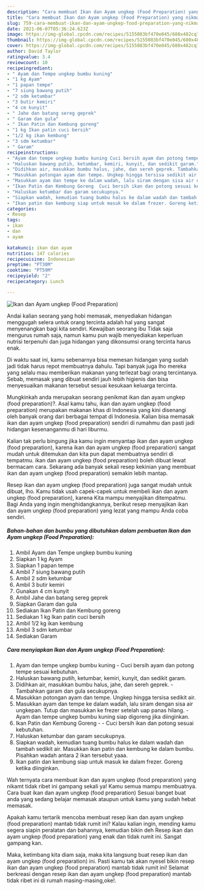 ```yaml
---
description: "Cara membuat Ikan dan Ayam ungkep (Food Preparation) yang nikmat dan Mudah Dibuat"
title: "Cara membuat Ikan dan Ayam ungkep (Food Preparation) yang nikmat dan Mudah Dibuat"
slug: 759-cara-membuat-ikan-dan-ayam-ungkep-food-preparation-yang-nikmat-dan-mudah-dibuat
date: 2021-06-07T05:36:24.623Z
image: https://img-global.cpcdn.com/recipes/5155083bf470e045/680x482cq70/ikan-dan-ayam-ungkep-food-preparation-foto-resep-utama.jpg
thumbnail: https://img-global.cpcdn.com/recipes/5155083bf470e045/680x482cq70/ikan-dan-ayam-ungkep-food-preparation-foto-resep-utama.jpg
cover: https://img-global.cpcdn.com/recipes/5155083bf470e045/680x482cq70/ikan-dan-ayam-ungkep-food-preparation-foto-resep-utama.jpg
author: David Taylor
ratingvalue: 3.4
reviewcount: 10
recipeingredient:
- " Ayam dan Tempe ungkep bumbu kuning"
- "1 kg Ayam"
- "1 papan tempe"
- "7 siung bawang putih"
- "2 sdm ketumbar"
- "3 butir kemiri"
- "4 cm kunyit"
- " Jahe dan batang sereg geprek"
- " Garam dan gula"
- " Ikan Patin dan Kembung goreng"
- "1 kg Ikan patin cuci bersih"
- "1/2 kg ikan kembung"
- "3 sdm ketumbar"
- " Garam"
recipeinstructions:
- "Ayam dan tempe ungkep bumbu kuning Cuci bersih ayam dan potong tempe sesuai kebutuhan."
- "Haluskan bawang putih, ketumbar, kemiri, kunyit, dan sedikit garam."
- "Didihkan air, masukkan bumbu halus, jahe, dan sereh geprek. Tambahkan garam dan gula secukupnya."
- "Masukkan potongan ayam dan tempe. Ungkep hingga tersisa sedikit air."
- "Masukkan ayam dan tempe ke dalam wadah, lalu siram dengan sisa air ungkepan. Tutup dan masukkan ke frezer setelah uap panas hilang.  Ayam dan tempe ungkep bumbu kuning siap digoreng jika diinginkan."
- "Ikan Patin dan Kembung Goreng  Cuci bersih ikan dan potong sesuai kebutuhan."
- "Haluskan ketumbar dan garam secukupnya."
- "Siapkan wadah, kemudian tuang bumbu halus ke dalam wadah dan tambah sedikit air. Masukkan ikan patin dan kembung ke dalam bumbu. Pisahkan wadah antara 2 ikan tersebut yaaa."
- "Ikan patin dan kembung siap untuk masuk ke dalam frezer. Goreng ketika diinginkan."
categories:
- Resep
tags:
- ikan
- dan
- ayam

katakunci: ikan dan ayam 
nutrition: 147 calories
recipecuisine: Indonesian
preptime: "PT30M"
cooktime: "PT59M"
recipeyield: "2"
recipecategory: Lunch

---
```



![Ikan dan Ayam ungkep (Food Preparation)](https://img-global.cpcdn.com/recipes/5155083bf470e045/680x482cq70/ikan-dan-ayam-ungkep-food-preparation-foto-resep-utama.jpg)

Andai kalian seorang yang hobi memasak, menyediakan hidangan menggugah selera untuk orang tercinta adalah hal yang sangat menyenangkan bagi kita sendiri. Kewajiban seorang ibu Tidak saja mengurus rumah saja, namun kamu pun wajib menyediakan keperluan nutrisi terpenuhi dan juga hidangan yang dikonsumsi orang tercinta harus enak.

Di waktu  saat ini, kamu sebenarnya bisa memesan hidangan yang sudah jadi tidak harus repot membuatnya dahulu. Tapi banyak juga lho mereka yang selalu mau memberikan makanan yang terlezat bagi orang tercintanya. Sebab, memasak yang dibuat sendiri jauh lebih higienis dan bisa menyesuaikan makanan tersebut sesuai kesukaan keluarga tercinta. 



Mungkinkah anda merupakan seorang penikmat ikan dan ayam ungkep (food preparation)?. Asal kamu tahu, ikan dan ayam ungkep (food preparation) merupakan makanan khas di Indonesia yang kini disenangi oleh banyak orang dari berbagai tempat di Indonesia. Kalian bisa memasak ikan dan ayam ungkep (food preparation) sendiri di rumahmu dan pasti jadi hidangan kesenanganmu di hari liburmu.

Kalian tak perlu bingung jika kamu ingin menyantap ikan dan ayam ungkep (food preparation), karena ikan dan ayam ungkep (food preparation) sangat mudah untuk ditemukan dan kita pun dapat membuatnya sendiri di tempatmu. ikan dan ayam ungkep (food preparation) boleh dibuat lewat bermacam cara. Sekarang ada banyak sekali resep kekinian yang membuat ikan dan ayam ungkep (food preparation) semakin lebih mantap.

Resep ikan dan ayam ungkep (food preparation) juga sangat mudah untuk dibuat, lho. Kamu tidak usah capek-capek untuk membeli ikan dan ayam ungkep (food preparation), karena Kita mampu menyajikan ditempatmu. Bagi Anda yang ingin menghidangkannya, berikut resep menyajikan ikan dan ayam ungkep (food preparation) yang lezat yang mampu Anda coba sendiri.

<!--inarticleads1-->

##### Bahan-bahan dan bumbu yang dibutuhkan dalam pembuatan Ikan dan Ayam ungkep (Food Preparation):

1. Ambil  Ayam dan Tempe ungkep bumbu kuning
1. Siapkan 1 kg Ayam
1. Siapkan 1 papan tempe
1. Ambil 7 siung bawang putih
1. Ambil 2 sdm ketumbar
1. Ambil 3 butir kemiri
1. Gunakan 4 cm kunyit
1. Ambil  Jahe dan batang sereg geprek
1. Siapkan  Garam dan gula
1. Sediakan  Ikan Patin dan Kembung goreng
1. Sediakan 1 kg Ikan patin cuci bersih
1. Ambil 1/2 kg ikan kembung
1. Ambil 3 sdm ketumbar
1. Sediakan  Garam




<!--inarticleads2-->

##### Cara menyiapkan Ikan dan Ayam ungkep (Food Preparation):

1. Ayam dan tempe ungkep bumbu kuning - Cuci bersih ayam dan potong tempe sesuai kebutuhan.
1. Haluskan bawang putih, ketumbar, kemiri, kunyit, dan sedikit garam.
1. Didihkan air, masukkan bumbu halus, jahe, dan sereh geprek. - Tambahkan garam dan gula secukupnya.
1. Masukkan potongan ayam dan tempe. Ungkep hingga tersisa sedikit air.
1. Masukkan ayam dan tempe ke dalam wadah, lalu siram dengan sisa air ungkepan. Tutup dan masukkan ke frezer setelah uap panas hilang.  - Ayam dan tempe ungkep bumbu kuning siap digoreng jika diinginkan.
1. Ikan Patin dan Kembung Goreng -  - Cuci bersih ikan dan potong sesuai kebutuhan.
1. Haluskan ketumbar dan garam secukupnya.
1. Siapkan wadah, kemudian tuang bumbu halus ke dalam wadah dan tambah sedikit air. Masukkan ikan patin dan kembung ke dalam bumbu. Pisahkan wadah antara 2 ikan tersebut yaaa.
1. Ikan patin dan kembung siap untuk masuk ke dalam frezer. Goreng ketika diinginkan.




Wah ternyata cara membuat ikan dan ayam ungkep (food preparation) yang nikamt tidak ribet ini gampang sekali ya! Kamu semua mampu membuatnya. Cara buat ikan dan ayam ungkep (food preparation) Sesuai banget buat anda yang sedang belajar memasak ataupun untuk kamu yang sudah hebat memasak.

Apakah kamu tertarik mencoba membuat resep ikan dan ayam ungkep (food preparation) mantab tidak rumit ini? Kalau kalian ingin, mending kamu segera siapin peralatan dan bahannya, kemudian bikin deh Resep ikan dan ayam ungkep (food preparation) yang enak dan tidak rumit ini. Sangat gampang kan. 

Maka, ketimbang kita diam saja, maka kita langsung buat resep ikan dan ayam ungkep (food preparation) ini. Pasti kamu tak akan nyesel bikin resep ikan dan ayam ungkep (food preparation) mantab tidak rumit ini! Selamat berkreasi dengan resep ikan dan ayam ungkep (food preparation) mantab tidak ribet ini di rumah masing-masing,oke!.


